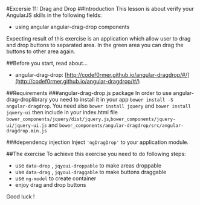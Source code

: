 #Excersie 11: Drag and Drop 
##Introduction
This lesson is about verify your AngularJS skills in the following fields:

* using angular angular-drag-drop components

Expecting result of this exercise is an application which allow user to drag and drop buttons to separated area. In the green area you can drag the buttons to other area again.

##Before you start, read about...
* angular-drag-drop: [http://codef0rmer.github.io/angular-dragdrop/#/](http://codef0rmer.github.io/angular-dragdrop/#/)

##Requirements
###angular-drag-drop.js package
In order to use angular-drag-droplibrary you need to install it in your app `bower install -S angular-dragdrop`. You need also `bower install jquery` and `bower install jquery-ui`
then include in your index.html file `bower_components/jquery/dist/jquery.js`,`bower_components/jquery-ui/jquery-ui.js` and `bower_components/angular-dragdrop/src/angular-dragdrop.min.js`


###dependency injection
Inject `'ngDragDrop'` to your application module.

##The exercise
To achieve this exercise you need to do following steps:
* use `data-drop` , `jqyoui-droppable` to make areas droppable
* use `data-drag` , `jqyoui-draggable` to make buttons draggable
* use `ng-model` to create container
* enjoy drag and drop buttons

Good luck !
